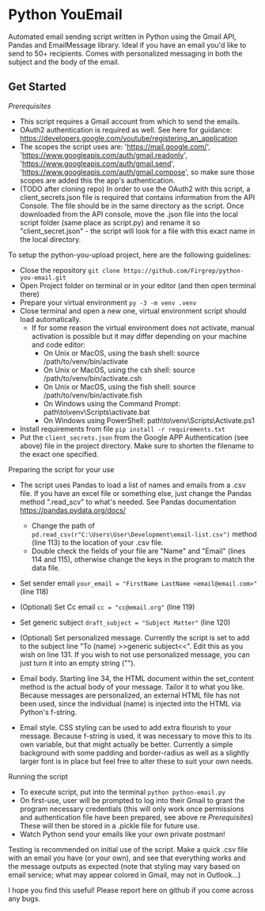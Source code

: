 # Python YouEmail
Automated email sending script written in Python using the Gmail API, Pandas and EmailMessage library. Ideal if you have an email you'd like to send to 50+ recipients. Comes with personalized messaging in both the subject and the body of the email. 

## Get Started

_Prerequisites_
- This script requires a Gmail account from which to send the emails. 
- OAuth2 authentication is required as well. See here for guidance: https://developers.google.com/youtube/registering_an_application
- The scopes the script uses are: 'https://mail.google.com/', 'https://www.googleapis.com/auth/gmail.readonly', 'https://www.googleapis.com/auth/gmail.send', 'https://www.googleapis.com/auth/gmail.compose', so make sure those scopes are added this the app's authentication.
- (TODO after cloning repo) In order to use the OAuth2 with this script, a client_secrets.json file is required that contains information from the API Console. The file should be in the same directory as the script. Once downloaded from the API console, move the .json file into the local script folder (same place as script.py) and rename it so "client_secret.json" - the script will look for a file with this exact name in the local directory.

To setup the python-you-upload project, here are the following guidelines:

* Close the repository ```git clone https://github.com/Firgrep/python-you-email.git```
* Open Project folder on terminal or in your editor (and then open terminal there)
* Prepare your virtual environment ```py -3 -m venv .venv```
* Close terminal and open a new one, virtual environment script should load automatically.
    * If for some reason the virtual environment does not activate, manual activation is possible but it may differ depending on your machine and code editor:
        * On Unix or MacOS, using the bash shell: source /path/to/venv/bin/activate
        * On Unix or MacOS, using the csh shell: source /path/to/venv/bin/activate.csh
        * On Unix or MacOS, using the fish shell: source /path/to/venv/bin/activate.fish
        * On Windows using the Command Prompt: path\to\venv\Scripts\activate.bat
        * On Windows using PowerShell: path\to\venv\Scripts\Activate.ps1
* Install requirements from file ```pip install -r requirements.txt```
* Put the ```client_secrets.json``` from the Google APP Authentication (see above) file in the project directory. Make sure to shorten the filename to the exact one specified. 

Preparing the script for your use
* The script uses Pandas to load a list of names and emails from a .csv file. If you have an excel file or something else, just change the Pandas method ".read_scv" to what's needed. See Pandas documentation https://pandas.pydata.org/docs/
    * Change the path of ```pd.read_csv(r"C:\Users\User\Development\email-list.csv")``` method (line 113) to the location of your .csv file.
    * Double check the fields of your file are "Name" and "Email" (lines 114 and 115), otherwise change the keys in the program to match the data file.

* Set sender email ```your_email = "FirstName LastName <email@email.com>"``` (line 118)
* (Optional) Set Cc email ```cc = "cc@email.org"``` (line 119) 
* Set generic subject ```draft_subject = "Subject Matter"``` (line 120)

* (Optional) Set personalized message. Currently the script is set to add to the subject line "To (name) >>generic subject<<". Edit this as you wish on line 131. If you wish to not use personalized message, you can just turn it into an empty string ("").

* Email body. Starting line 34, the HTML document within the set_content method is the actual body of your message. Tailor it to what you like. Because messages are personalized, an external HTML file has not been used, since the individual (name) is injected into the HTML via Python's f-string. 

* Email style. CSS styling can be used to add extra flourish to your message. Because f-string is used, it was necessary to move this to its own variable, but that might actually be better. Currently a simple background with some padding and border-radius as well as a slightly larger font is in place but feel free to alter these to suit your own needs.

Running the script
* To execute script, put into the terminal ```python python-email.py```
* On first-use, user will be prompted to log into their Gmail to grant the program necessary credentials (this will only work once permissions and authentication file have been prepared, see above re _Prerequisites_) These will then be stored in a .pickle file for future use. 
* Watch Python send your emails like your own private postman!

Testing is recommended on initial use of the script. Make a quick .csv file with an email you have (or your own), and see that everything works and the message outputs as expected (note that styling may vary based on email service; what may appear colored in Gmail, may not in Outlook...)

I hope you find this useful! Please report here on github if you come across any bugs.
